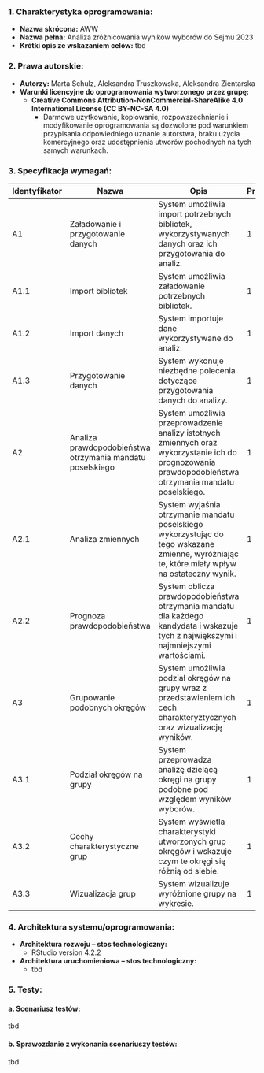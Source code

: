 ### 1. Charakterystyka oprogramowania:

- **Nazwa skrócona:** AWW
- **Nazwa pełna:** Analiza zróżnicowania wyników wyborów do Sejmu 2023
- **Krótki opis ze wskazaniem celów:**
    tbd

### 2. Prawa autorskie:

- **Autorzy:**
    Marta Schulz, Aleksandra Truszkowska, Aleksandra Zientarska
- **Warunki licencyjne do oprogramowania wytworzonego przez grupę:**
    - **Creative Commons Attribution-NonCommercial-ShareAlike 4.0 International License (CC BY-NC-SA 4.0)**
        - Darmowe użytkowanie, kopiowanie, rozpowszechnianie i modyfikowanie oprogramowania są dozwolone pod warunkiem przypisania odpowiedniego uznanie autorstwa, braku użycia komercyjnego oraz udostępnienia utworów pochodnych na tych samych warunkach.

### 3. Specyfikacja wymagań:

| Identyfikator | Nazwa | Opis | Priorytet | Kategoria |
| --- | --- | --- | --- | --- |
| A1 | Załadowanie i przygotowanie danych | System umożliwia import potrzebnych bibliotek, wykorzystywanych danych oraz ich przygotowania do analiz.  | 1 | Funkcjonalne |
| A1.1 | Import bibliotek | System umożliwia załadowanie potrzebnych bibliotek.  | 1 | Funkcjonalne |
| A1.2 | Import danych | System importuje dane wykorzystywane do analiz. | 1 | Funkcjonalne |
| A1.3 | Przygotowanie danych | System wykonuje niezbędne polecenia dotyczące przygotowania danych do analizy. | 1 | Funkcjonalne |
| A2 | Analiza prawdopodobieństwa otrzymania mandatu poselskiego | System umożliwia przeprowadzenie analizy istotnych zmiennych oraz wykorzystanie ich do prognozowania prawdopodobieństwa otrzymania mandatu poselskiego. | 1 | Funkcjonalne |
| A2.1 | Analiza zmiennych | System  wyjaśnia otrzymanie mandatu poselskiego wykorzystując do tego wskazane zmienne, wyróżniając te, które miały wpływ na ostateczny wynik. | 1 | Funkcjonalne |
| A2.2 | Prognoza prawdopodobieństwa | System oblicza prawdopodobieństwa otrzymania mandatu dla każdego kandydata i wskazuje tych z największymi i najmniejszymi wartościami. | 1 | Funkcjonalne |
| A3 | Grupowanie podobnych okręgów | System umożliwia podział okręgów na grupy wraz z przedstawieniem ich cech charakteryztycznych oraz wizualizację wyników.  | 1 | Funkcjonalne |
| A3.1 | Podział okręgów na grupy | System przeprowadza analizę dzielącą okręgi na grupy podobne pod względem wyników wyborów. | 1 | Funkcjonalne |
| A3.2 | Cechy charakterystyczne grup | System wyświetla charakterystyki utworzonych grup okręgów i wskazuje czym te okręgi się różnią od siebie. | 1 | Funkcjonalne |
| A3.3 | Wizualizacja grup | System wizualizuje wyróżnione grupy na wykresie. | 1 | Funkcjonalne |

### 4. Architektura systemu/oprogramowania:

- **Architektura rozwoju – stos technologiczny:**
    - RStudio version 4.2.2
- **Architektura uruchomieniowa – stos technologiczny:**
    - tbd

### 5. Testy:

#### a. Scenariusz testów:

tbd

#### b. Sprawozdanie z wykonania scenariuszy testów:

tbd

